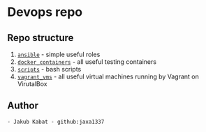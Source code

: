 # Devops repo

## Repo structure

1. [`ansible`](./ansible/) - simple useful roles
1. [`docker_containers`](./docker_containers/) - all useful testing containers
2. [`scripts`](./scripts/bash) - bash scripts
3. [`vagrant_vms`](./vagrant_vms/) - all useful virtual machines running by Vagrant on VirutalBox
   
## Author

    - Jakub Kabat - github:jaxa1337